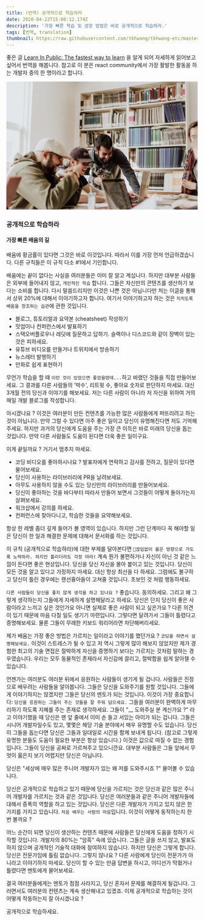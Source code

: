 ```yaml
---
title: (번역) 공개적으로 학습하라
date: 2020-04-22T15:08:12.174Z
description: '가장 빠른 학습 및 성장 방법은 바로 공개적으로 학습하라.'
tags: [번역, translation]
thumbnail: https://raw.githubusercontent.com/tkhwang/tkhwang-etc/master/img/2020/04/photo-1523240795612-9a054b0db644.jpeg
---
```


좋은 글 [Learn In Public: The fastest way to learn](https://www.swyx.io/writing/learn-in-public) 을 알게 되어 자세하게 읽어보고 싶어서 번역을 해봅니다.
참고로 이 분은 react community에서 가장 활발한 활동을 하는 개발자 중의 한 명이라고 합니다.

![feature image](https://raw.githubusercontent.com/tkhwang/tkhwang-etc/master/img/2020/04/photo-1523240795612-9a054b0db644.jpeg)

### 공개적으로 학습하라

#### 가장 빠른 배움의 길

배움에 황금률이 있다면 그것은 바로 이것입니다. 따라서 이를 가장 먼저 언급하겠습니다. 다른 규칙들은 이 규칙 다소 #1에서 기인합니다.

배움에는 끝이 없다는 사실을 여러분들은 이미 잘 알고 계십니다. 하지만 대부분 사람들은 외부에 들어내지 않고, `개인적인 학습` 합니다. 그들은 자신만의 콘텐츠를 생산하기 보다는 소비를 합니다. 다시 말씀드리지만 이것은 나쁜 것은 아닙니다만 저는 이글을 통해서 상위 20%에 대해서 이야기하고자 합니다. 여기서 이야기하고자 하는 것은 `지치도록 배움을 창조하는 습관`에 관한 것입니다.

- 블로그, 튜토리얼과 요약본 (cheatsheet) 작성하기
- 밋업이나 컨퍼런스에서 발표하기
- 스택오버플로우나 레딧에 질문하고 답하기. 슬랙이나 디스코드와 같이 장벽이 있는 것은 피하세요.
- 유튜브 비디오를 만들거나 트위치에서 방송하기
- 뉴스레터 발행하기
- 만화로 쉽게 표현하기

무언가 학습을 할 때 `이런 것이 있었으면 좋았을텐데...`하고 바랬던 것들을 직접 만들어보세요. 그 결과를 다른 사람들의 '박수', 리트윗 수, 좋아요 숫자로 판단하지 마세요. 대신 3개월 전의 당신과 이야기를 해보세요. 저는 다른 사람이 아니라 저 자신을 위하여 거의 매일 개발 블로그를 작성합니다.

아시겠나요 ? 이것은 여러분이 만든 컨텐츠를 가능한 많은 사람들에게 퍼뜨리려고 하는 것이 아닙니다. 만약 그럴 수 있다면 아주 좋은 일이고 당신이 유명해진다면 저도 기억해주세요. 하지만 과거의 당신에게 도움을 주는 가장 큰 이득은 바로 미래의 당신을 돕는 것입니다. 만약 다른 사람들도 도움이 된다면 더욱 좋은 일이구요.

이게 끝일까요 ? 거기서 멈추지 마세요.

- 코딩 비디오를 좋아하시나요 ? 발표자에게 연락하고 감사를 전하고, 질문이 있다면 물어보세요.
- 당신이 사용하는 라이브러리에 PR을 날려보세요.
- 아무도 사용하지 않을 수도 있는 당신만의 라이브러리를 만들어보세요.
- 당신이 좋아하는 것을 바다부터 따라서 만들어 보면서 그것들이 어떻게 돌아가는지 살펴보세요.
- 워크샵에서 강의를 하세요.
- 컨퍼런스에 찾아다니고, 학습한 것들을 요약해보세요.

항상 한 레벨 좀더 깊게 들어가 볼 영역이 있습니다. 하지만 그런 단계마다 꼭 해야할 일은 당신이 한 일과 해결한 문제에 대해서 문서화를 하는 것입니다.

이 규칙 (공개적으로 학습하라)에 대한 부제를 달아본다면 `끊임없이 옳은 방향으로 가도록 노력하라. 하지만 틀리더라도 걱정 마라!` 계속 뭔가 불편하거나 자신이 아닌 것 같은 느낌이 든다면 좋은 현상입니다. 당신을 당신 자신을 몰아 붙이고 있는 것입니다. 당신이 모든 것을 알고 있다고 가정하지 마세요. 대신 항상 최선을 다 하세요. 그럼에도 불구하고 당신이 틀린 경우에는 랜선횽아들이 고쳐줄 것입니다. 초보인 것 처럼 행동하세요.

`다른 사람들이 당신을 좋지 않게 생각을 하고 있나요 ?` 좋습니다. 동의하세요. 그리고 왜 그렇게 생각하는지 그들에게 자세하게 설명해달라고 하세요. 당신은 단지 당신이 좋은 사람이라고 느끼고 싶은 것인가요 아니면 실제로 좋은 사람이 되고 싶은가요 ? 다른 의견이 있기 때문에 마음 다칠 일도 생기기 마련입니다. 그렇다면 달려가서 그들이 틀렸다고 증명해보세요. 물론 그들이 무례한 키보드 워리어라면 차단해버리세요.

제가 배움는 가장 좋은 방법은 가르치는 일이라고 이야기를 했던가요 ? `코딩을 하면서 설명해보세요.` 이것이 스트레스가 될 수 있고 저 역시 그렇게 많이 해보지 않았지만 제가 경험한 최고의 기술 면접은 절박하게 자신을 증명하기 보다는 가르치는 것처럼 말하는 경우였습니다. 우리는 모두 동물적인 존재라서 자신감에 끌리고, 절박함을 쉽게 알아챌 수 있습니다.

언젠가는 여러분도 여러분 뒤에서 응원하는 사람들이 생기게 될 겁니다. 사람들은 진정으로 배우려는 사람들을 알아봅니다. 그들은 당신을 도와주기를 원할 것입니다. 그들에게 이야기하지는 않겠지만 그들은 당신의 멘토가 되는 것입니다. 이것이 가장 중요합니다: `당신을 응원하는 그들이 주는 것들을 잘 주워 담으세요.` 그들을 여러분이 완벽하게 마무리하기 하도록 지혜를 주는 존재로 생각하세요. 그들이 "\_\_ 도와주실 분 계신가요 ?" 라고 이야기했을 때 당신은 맨 앞 줄에서 이미 손 들고 서있는 아이가 되는 겁니다. 그들은 시니어 개발자일수도 있고, 몇몇은 해당 기술 분야에서 매우 유명할 수도 있습니다. 당신이 그들을 돕는다면 당신은 그들과 일대일로 시간을 함께 보내게 됩니다. (참고로 그렇게 유명한 분들도 도움이 필요한 부분은 항상 있습니다.) 이것은 값으로 따질 수 없는 경험입니다. 그들이 당신을 공짜로 가르쳐주고 있으니깐요. 대부분 사람들은 그들 앞에서 무엇이 옳은지 보기 어렵지만 당신은 아닙니다.

당신은 "세상에 매우 많은 주니어 개발자가 있는 왜 저를 도와주시죠 ?" 물어볼 수 있습니다.

당신은 공개적으로 학습하고 있기 때문에 당신을 가르치는 것은 당신과 같은 많은 주니어 개발자를 가르치는 것과 같은 것입니다. 당신은 여러분들과 같은 주니어 개발자들에 대해서 증폭의 역할을 하고 있는 것입니다. 당신은 다른 개발자가 가지고 있지 않은 한 가지를 가지고 있습니다. `처음 배우는 사람의 마음`입니다. 이것이 어떻게 동작하는지 한 번 볼까요 ?

어느 순간이 되면 당신이 생산하는 컨텐츠 때문에 사람들은 당신에게 도움을 청하기 시작할 것입니다. 개발자의 80%는 "암흑" 속에 있습니다. 그들은 글을 쓰지 않고, 발표도 하지 않으며 공개적인 기술적 대화에 참여하지 않습니다. 하지만 당신은 그렇게 합니다. 당신은 전문가임에 틀림 없습니다. 그렇지 않나요 ? 다른 사람에게 당신이 전문가가 아니라고 이야기하지 마세요. 당신이 할 수 있는 만큼 답변을 하시고, 어디선가 막혔거나 틀렸다면 멘토에게 물어보세요.

결국 여러분들에게는 멘토가 점점 사라지고, 당신 혼자서 문제를 해결하게 될겁니다. 그러면서도 여러분의 컨텐츠는 계속 생산해내고 있겠죠. 이제 공개적으로 학습하는 것이 어떻게 작동하는지 잘 아시겠나요 ?

공개적으로 학습하세요.

